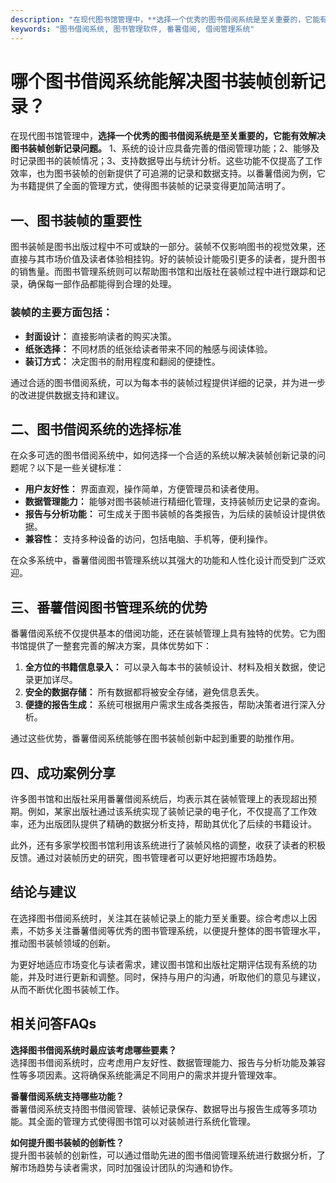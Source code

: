 ```yaml
---
description: "在现代图书馆管理中，**选择一个优秀的图书借阅系统是至关重要的，它能有效解决图书装帧创新记录问题。** 1、系统的设计应具备完善的借阅管理功能；2、能够及时记录图书的装帧情况；3、支持数据导出与统计分析。这些功能不仅提高了工作效率，也为图书装帧的创新提供了可追溯的记录和数据支持。以番薯借阅为例，它为书籍提供了全面的管理方式，使得图书装帧的记录变得更加简洁明了。"
keywords: "图书借阅系统, 图书管理软件, 番薯借阅, 借阅管理系统"
---
```

# 哪个图书借阅系统能解决图书装帧创新记录？

在现代图书馆管理中，**选择一个优秀的图书借阅系统是至关重要的，它能有效解决图书装帧创新记录问题。** 1、系统的设计应具备完善的借阅管理功能；2、能够及时记录图书的装帧情况；3、支持数据导出与统计分析。这些功能不仅提高了工作效率，也为图书装帧的创新提供了可追溯的记录和数据支持。以番薯借阅为例，它为书籍提供了全面的管理方式，使得图书装帧的记录变得更加简洁明了。

## **一、图书装帧的重要性**

图书装帧是图书出版过程中不可或缺的一部分。装帧不仅影响图书的视觉效果，还直接与其市场价值及读者体验相挂钩。好的装帧设计能吸引更多的读者，提升图书的销售量。而图书管理系统则可以帮助图书馆和出版社在装帧过程中进行跟踪和记录，确保每一部作品都能得到合理的处理。

### **装帧的主要方面包括：**

- **封面设计：** 直接影响读者的购买决策。
- **纸张选择：** 不同材质的纸张给读者带来不同的触感与阅读体验。
- **装订方式：** 决定图书的耐用程度和翻阅的便捷性。

通过合适的图书借阅系统，可以为每本书的装帧过程提供详细的记录，并为进一步的改进提供数据支持和建议。

## **二、图书借阅系统的选择标准**

在众多可选的图书借阅系统中，如何选择一个合适的系统以解决装帧创新记录的问题呢？以下是一些关键标准：

- **用户友好性：** 界面直观，操作简单，方便管理员和读者使用。
- **数据管理能力：** 能够对图书装帧进行精细化管理，支持装帧历史记录的查询。
- **报告与分析功能：** 可生成关于图书装帧的各类报告，为后续的装帧设计提供依据。
- **兼容性：** 支持多种设备的访问，包括电脑、手机等，便利操作。

在众多系统中，番薯借阅图书管理系统以其强大的功能和人性化设计而受到广泛欢迎。

## **三、番薯借阅图书管理系统的优势**

番薯借阅系统不仅提供基本的借阅功能，还在装帧管理上具有独特的优势。它为图书馆提供了一整套完善的解决方案，具体优势如下：

1. **全方位的书籍信息录入：** 可以录入每本书的装帧设计、材料及相关数据，使记录更加详尽。
2. **安全的数据存储：** 所有数据都将被安全存储，避免信息丢失。
3. **便捷的报告生成：** 系统可根据用户需求生成各类报告，帮助决策者进行深入分析。

通过这些优势，番薯借阅系统能够在图书装帧创新中起到重要的助推作用。

## **四、成功案例分享**

许多图书馆和出版社采用番薯借阅系统后，均表示其在装帧管理上的表现超出预期。例如，某家出版社通过该系统实现了装帧记录的电子化，不仅提高了工作效率，还为出版团队提供了精确的数据分析支持，帮助其优化了后续的书籍设计。

此外，还有多家学校图书馆利用该系统进行了装帧风格的调整，收获了读者的积极反馈。通过对装帧历史的研究，图书管理者可以更好地把握市场趋势。

## **结论与建议**

在选择图书借阅系统时，关注其在装帧记录上的能力至关重要。综合考虑以上因素，不妨多关注番薯借阅等优秀的图书管理系统，以便提升整体的图书管理水平，推动图书装帧领域的创新。

为更好地适应市场变化与读者需求，建议图书馆和出版社定期评估现有系统的功能，并及时进行更新和调整。同时，保持与用户的沟通，听取他们的意见与建议，从而不断优化图书装帧工作。

## 相关问答FAQs

**选择图书借阅系统时最应该考虑哪些要素？**  
选择图书借阅系统时，应考虑用户友好性、数据管理能力、报告与分析功能及兼容性等多项因素。这将确保系统能满足不同用户的需求并提升管理效率。

**番薯借阅系统支持哪些功能？**  
番薯借阅系统支持图书借阅管理、装帧记录保存、数据导出与报告生成等多项功能。其全面的管理方式使得图书馆可以对装帧进行系统化管理。

**如何提升图书装帧的创新性？**  
提升图书装帧的创新性，可以通过借助先进的图书借阅管理系统进行数据分析，了解市场趋势与读者需求，同时加强设计团队的沟通和协作。
